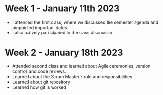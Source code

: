 # Week 1 - January 11th 2023
- I attended the first class, where we discussed the semester agenda and pinpointed important dates.
- I also actively participated in the class discussion
# Week 2 - January 18th 2023
- Attended second class and learned about Agile ceremonies, version control, and code reviews.
- Learned about the Scrum Master's role and responsibilities
- Learned about git repository
- Learned how git is worked 

